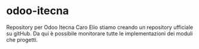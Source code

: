 # odoo-itecna
Repository per Odoo Itecna
Caro Elio stiamo creando un repository ufficiale su gitHub.
Da qui è possibile monitorare tutte le implementazioni dei moduli che progetti.
